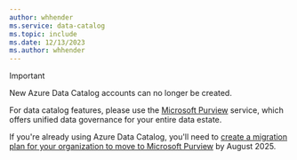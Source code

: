 ```yaml
---
author: whhender
ms.service: data-catalog
ms.topic: include
ms.date: 12/13/2023
ms.author: whhender
---
```

> [!IMPORTANT]
> New Azure Data Catalog accounts can no longer be created.
>
> For data catalog features, please use the [Microsoft Purview](../../purview/overview.md) service, which offers unified data governance for your entire data estate.
>
> If you're already using Azure Data Catalog, you'll need to [create a migration plan for your organization to move to Microsoft Purview](../data-catalog-migration-to-azure-purview.md) by August 2025.
